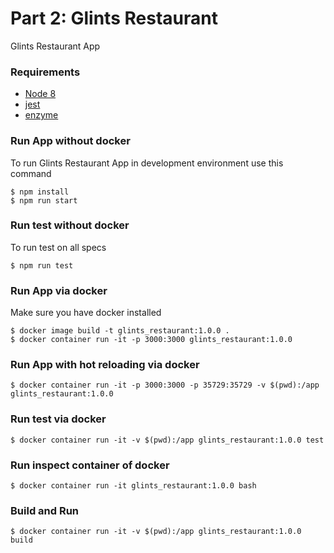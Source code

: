 # Part 2: Glints Restaurant
Glints Restaurant App

### Requirements
- [Node 8](https://nodejs.org/en/blog/release/v8.9.0/)
- [jest](https://facebook.github.io/jest/)
- [enzyme](https://airbnb.io/enzyme/)

### Run App without docker
To run Glints Restaurant App in development environment use this command
```
$ npm install
$ npm run start
```

### Run test without docker
To run test on all specs
```
$ npm run test
```

### Run App via docker
Make sure you have docker installed
```
$ docker image build -t glints_restaurant:1.0.0 .
$ docker container run -it -p 3000:3000 glints_restaurant:1.0.0
```

### Run App with hot reloading via docker
```
$ docker container run -it -p 3000:3000 -p 35729:35729 -v $(pwd):/app glints_restaurant:1.0.0
```

### Run test via docker
```
$ docker container run -it -v $(pwd):/app glints_restaurant:1.0.0 test
```

### Run inspect container of docker
```
$ docker container run -it glints_restaurant:1.0.0 bash
```

### Build and Run
```
$ docker container run -it -v $(pwd):/app glints_restaurant:1.0.0 build
```
